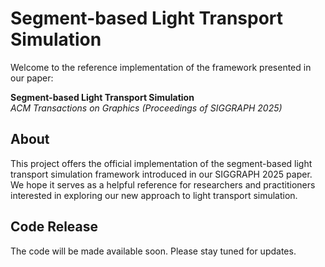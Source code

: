 # Segment-based Light Transport Simulation

Welcome to the reference implementation of the framework presented in our paper:

**Segment-based Light Transport Simulation**  
*ACM Transactions on Graphics (Proceedings of SIGGRAPH 2025)*

## About

This project offers the official implementation of the segment-based light transport simulation framework introduced in our SIGGRAPH 2025 paper. We hope it serves as a helpful reference for researchers and practitioners interested in exploring our new approach to light transport simulation.

## Code Release

The code will be made available soon. Please stay tuned for updates.

